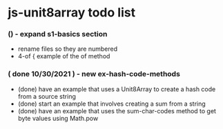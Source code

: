 # js-unit8array todo list

### () - expand s1-basics section
* rename files so they are numbered
* 4-of { example of the of method

### ( done 10/30/2021 ) - new ex-hash-code-methods
* (done) have an example that uses a Unit8Array to create a hash code from a source string
* (done) start an example that involves creating a sum from a string
* (done) have an example that uses the sum-char-codes method to get byte values using Math.pow